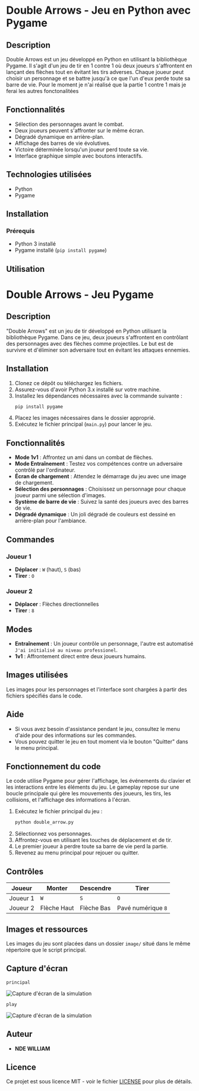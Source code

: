 # Double Arrows - Jeu en Python avec Pygame

## Description
Double Arrows est un jeu développé en Python en utilisant la bibliothèque Pygame. Il s'agit d'un jeu de tir en 1 contre 1 où deux joueurs s'affrontent en lançant des flèches tout en évitant les tirs adverses. Chaque joueur peut choisir un personnage et se battre jusqu'à ce que l'un d'eux perde toute sa barre de vie. Pour le moment je n'ai réalisé que la partie 1 contre 1 mais je ferai les autres fonctonalitées

## Fonctionnalités
- Sélection des personnages avant le combat.
- Deux joueurs peuvent s'affronter sur le même écran.
- Dégradé dynamique en arrière-plan.
- Affichage des barres de vie évolutives.
- Victoire déterminée lorsqu'un joueur perd toute sa vie.
- Interface graphique simple avec boutons interactifs.

## Technologies utilisées
- Python
- Pygame

## Installation
### Prérequis
- Python 3 installé
- Pygame installé (`pip install pygame`)

## Utilisation
# Double Arrows - Jeu Pygame

## Description
"Double Arrows" est un jeu de tir développé en Python utilisant la bibliothèque Pygame. Dans ce jeu, deux joueurs s'affrontent en contrôlant des personnages avec des flèches comme projectiles. Le but est de survivre et d'éliminer son adversaire tout en évitant les attaques ennemies.

## Installation
1. Clonez ce dépôt ou téléchargez les fichiers.
2. Assurez-vous d'avoir Python 3.x installé sur votre machine.
3. Installez les dépendances nécessaires avec la commande suivante :
   ```bash
   pip install pygame
   ```
4. Placez les images nécessaires dans le dossier approprié.
5. Exécutez le fichier principal (`main.py`) pour lancer le jeu.

## Fonctionnalités
- **Mode 1v1** : Affrontez un ami dans un combat de flèches.
- **Mode Entraînement** : Testez vos compétences contre un adversaire contrôlé par l'ordinateur.
- **Écran de chargement** : Attendez le démarrage du jeu avec une image de chargement.
- **Sélection des personnages** : Choisissez un personnage pour chaque joueur parmi une sélection d'images.
- **Système de barre de vie** : Suivez la santé des joueurs avec des barres de vie.
- **Dégradé dynamique** : Un joli dégradé de couleurs est dessiné en arrière-plan pour l'ambiance.

## Commandes
### Joueur 1
- **Déplacer** : `W` (haut), `S` (bas)
- **Tirer** : `O`

### Joueur 2
- **Déplacer** : Flèches directionnelles
- **Tirer** : `8`

## Modes
- **Entraînement** : Un joueur contrôle un personnage, l'autre est automatisé `J'ai initialisé au niveau professionel`.
- **1v1** : Affrontement direct entre deux joueurs humains.

## Images utilisées
Les images pour les personnages et l'interface sont chargées à partir des fichiers spécifiés dans le code.

## Aide
- Si vous avez besoin d'assistance pendant le jeu, consultez le menu d'aide pour des informations sur les commandes.
- Vous pouvez quitter le jeu en tout moment via le bouton "Quitter" dans le menu principal.

## Fonctionnement du code
Le code utilise Pygame pour gérer l'affichage, les événements du clavier et les interactions entre les éléments du jeu. Le gameplay repose sur une boucle principale qui gère les mouvements des joueurs, les tirs, les collisions, et l'affichage des informations à l'écran.

1. Exécutez le fichier principal du jeu :
   ```sh
   python double_arrow.py
   ```
2. Sélectionnez vos personnages.
3. Affrontez-vous en utilisant les touches de déplacement et de tir.
4. Le premier joueur à perdre toute sa barre de vie perd la partie.
5. Revenez au menu principal pour rejouer ou quitter.

## Contrôles
| Joueur | Monter | Descendre | Tirer |
|--------|--------|----------|-------|
| Joueur 1 | `W` | `S` | `O` |
| Joueur 2 | Flèche Haut | Flèche Bas | Pavé numérique `8` |

## Images et ressources
Les images du jeu sont placées dans un dossier `image/` situé dans le même répertoire que le script principal.

## Capture d'écran

> 
    principal 
![Capture d'écran de la simulation](https://github.com/NOWKENcoop/cartographie-lidar/blob/master/images.png)

> 
    play
![Capture d'écran de la simulation](https://github.com/NOWKENcoop/cartographie-lidar/blob/master/images.jpeg)


## Auteur
- **NDE WILLIAM**

## Licence
Ce projet est sous licence MIT - voir le fichier [LICENSE](LICENSE) pour plus de détails.


